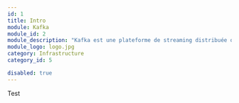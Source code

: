 ```yaml
---
id: 1
title: Intro
module: Kafka
module_id: 2
module_description: "Kafka est une plateforme de streaming distribuée qui peut être utilisée pour construire des pipelines de données en temps réel et des applications de streaming."
module_logo: logo.jpg
category: Infrastructure
category_id: 5

disabled: true
---
```


Test
